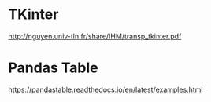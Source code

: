 

# TKinter
http://nguyen.univ-tln.fr/share/IHM/transp_tkinter.pdf


# Pandas Table

https://pandastable.readthedocs.io/en/latest/examples.html
